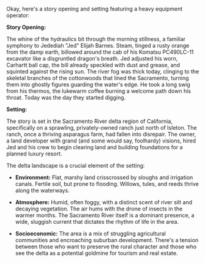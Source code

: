Okay, here's a story opening and setting featuring a heavy equipment operator:

**Story Opening:**

The whine of the hydraulics bit through the morning stillness, a familiar symphony to Jedediah "Jed" Elijah Barnes. Steam, tinged a rusty orange from the damp earth, billowed around the cab of his Komatsu PC490LC-11 excavator like a disgruntled dragon's breath. Jed adjusted his worn, Carhartt ball cap, the bill already speckled with dust and grease, and squinted against the rising sun. The river fog was thick today, clinging to the skeletal branches of the cottonwoods that lined the Sacramento, turning them into ghostly figures guarding the water's edge. He took a long swig from his thermos, the lukewarm coffee burning a welcome path down his throat. Today was the day they started digging.

**Setting:**

The story is set in the Sacramento River delta region of California, specifically on a sprawling, privately-owned ranch just north of Isleton. The ranch, once a thriving asparagus farm, had fallen into disrepair. The owner, a land developer with grand (and some would say, foolhardy) visions, hired Jed and his crew to begin clearing land and building foundations for a planned luxury resort.

The delta landscape is a crucial element of the setting:

*   **Environment:** Flat, marshy land crisscrossed by sloughs and irrigation canals. Fertile soil, but prone to flooding. Willows, tules, and reeds thrive along the waterways.

*   **Atmosphere:** Humid, often foggy, with a distinct scent of river silt and decaying vegetation. The air hums with the drone of insects in the warmer months. The Sacramento River itself is a dominant presence, a wide, sluggish current that dictates the rhythm of life in the area.

*   **Socioeconomic:** The area is a mix of struggling agricultural communities and encroaching suburban development. There's a tension between those who want to preserve the rural character and those who see the delta as a potential goldmine for tourism and real estate.
